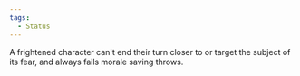 ```yaml
---  
tags:  
  - Status  
---  
```

A frightened character can't end their turn closer to or target the subject of its fear, and always fails morale saving throws.